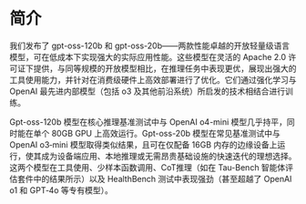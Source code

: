 # 简介
我们发布了 gpt-oss-120b 和 gpt-oss-20b——两款性能卓越的开放轻量级语言模型，可在低成本下实现强大的实际应用性能。这些模型在灵活的 Apache 2.0 许可证下提供，与同等规模的开放模型相比，在推理任务中表现更优，展现出强大的工具使用能力，并针对在消费级硬件上高效部署进行了优化。它们通过强化学习与 OpenAI 最先进内部模型（包括 o3 及其他前沿系统）所启发的技术相结合进行训练。

Gpt-oss-120b 模型在核心推理基准测试中与 OpenAI o4-mini 模型几乎持平，同时能在单个 80GB GPU 上高效运行。Gpt-oss-20b 模型在常见基准测试中与 OpenAI o3‑mini 模型取得类似结果，且可在仅配备 16GB 内存的边缘设备上运行，使其成为设备端应用、本地推理或无需昂贵基础设施的快速迭代的理想选择。这两个模型在工具使用、少样本函数调用、CoT推理（如在 Tau-Bench 智能体评估套件中的结果所示）以及 HealthBench 测试中表现强劲（甚至超越了 OpenAI o1 和 GPT‑4o 等专有模型）。

